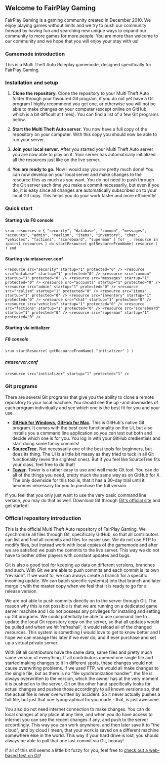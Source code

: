 ## Welcome to FairPlay Gaming

FairPlay Gaming is a gaming community created in December 2010. We enjoy playing games without limits and we try to push our community forward by having fun and searching new unique ways to expand our community to more games for more people. You are more than welcome to our community and we hope that you will enjoy your stay with us!

### Gamemode introduction

This is a Multi Theft Auto Roleplay gamemode, designed specifically for FairPlay Gaming.

### Installation and setup

1. **Clone the repository.** Clone the repository to your Multi Theft Auto folder through your favoured Git program, if you do not yet have a Git program I highly recommend you get one, or otherwise you will not be able to make changes on your computer (except online on GitHub, which is a bit difficult at times). You can find a list of a few Git programs below.

2. **Start the Multi Theft Auto server.** You now have a full copy of the repository on your computer. With this copy you should now be able to run your server.

3. **Join your local server.** After you started your Multi Theft Auto server you are now able to play on it. Your server has automatically initialized all the resources just like on the live server.

4. **You are ready to go.** Now I would say you are pretty much done! You can now develop on your local server and make changes to the resource files as much as you want. You do not need to push through the Git server each time you make a commit necessarily, but even if you do, it is easy since all changes are automatically subscribed on to your local Git copy. This helps you do your work faster and more efficiently!

### Quick start

#### Starting via F8 console

`srun resources = { "security", "database", "common", "messages", "accounts", "admin", "realism", "items", "inventory", "chat", "vehicles", "factions", "scoreboard", "superman" } for _, resource in ipairs( resources ) do startResource( getResourceFromName( resource ) ) end`

#### Starting via mtaserver.conf

`<resource src="security" startup="1" protected="0" />
<resource src="database" startup="1" protected="0" />
<resource src="common" startup="1" protected="0" />
<resource src="messages" startup="1" protected="0" />
<resource src="accounts" startup="1" protected="0" />
<resource src="admin" startup="1" protected="0" />
<resource src="realism" startup="1" protected="0" />
<resource src="items" startup="1" protected="0" />
<resource src="inventory" startup="1" protected="0" />
<resource src="chat" startup="1" protected="0" />
<resource src="vehicles" startup="1" protected="0" />
<resource src="factions" startup="1" protected="0" />
<resource src="scoreboard" startup="1" protected="0" />
<resource src="superman" startup="1" protected="0" />`

#### Starting via **initializer**

##### F8 console
`srun startResource( getResourceFromName( "initializer" ) )`

##### mtaserver.conf
`<resource src="initializer" startup="1" protected="1" />`

### Git programs

There are several Git programs that give you the ability to clone a remote repository to your local machine. You should see the up -and downsides of each program individually and see which one is the best fit for you and your use.

* **[GitHub for Windows](https://windows.github.com/), [GitHub for Mac](https://mac.github.com/).** This is GitHub's native Git program. It comes with the best core functionality on the UI, but also installs you a command line application so you can test out both and decide which one is for you. You log in with your GitHub credientials and start doing some fancy commits!
* **[SourceTree](http://www.sourcetreeapp.com/).** Not necessarily one of the best tools for beginners, but does its thing. The UI is a little bit messy as they tried to tuck in all Git functionality (even the slightest ones). But if you feel like SourceTree fits your class, feel free to do that!
* **[Tower](http://www.git-tower.com/).** Tower is a rather easy to use and well made Git tool. You can do all of the things you need, pretty much the same way as on GitHub for X. The only downside for this tool is, that it has a 30-day trial until it becomes necessary for you to purchase the full version.

If you feel that you only just want to use the very basic command line version, you may do that as well. Download Git through [Git's official site](http://git-scm.com/) and get started!

### Official repository introduction

This is the official Multi Theft Auto repository of FairPlay Gaming. We synchronize all files through Git, specifically GitHub, so that all contributors can list and find all commits and files for easier use. We do not use FTP to modify files, but instead work with local copies of the gamemode and after we are satisfied we push the commits to the live server. This way we do not have to bother other players with constant updates and bugs.

Git is also a good tool for keeping up data on different versions, branches and such. With Git we are able to push commits and each commit is its own "revision". If we want to, we can always create a branch for a specific incoming update. We can batch specific system(s) into that branch and later merge it with the master copy when we feel that it is ready to go for a release version.

We are not able to push commits directly on to the server through Git. The reason why this is not possible is that we are running on a dedicated game server machine and I do not possess any privileges for installing and setting up Git programs. We could potentially be able to use command line to update the local Git repository copy on the server, so that all updates would be pulled and when we hit 'refreshall', it would reload all of the changed resources. This system is something I would love to get to know better and I hope we can manage this later if we ever do, and if ever purchase and set up a virtual private server.

With Git all contributors have the same data, same files and pretty much same version of everything. If all contributors opened one single file and started making changes to it in different spots, these changes would not cause overwriting problems. If we used FTP, we would all make changes to the single file, but as there is no "file synchronization handler", the file is always overwritten to the version, which the owner has at the very moment it is pushed on to the server. Git on the other hand specifically looks for actual changes and pushes those accordingly to all known versions so, that the actual file is never overwritten by accident. So it never actually pushes a full file, but just that one typographical fix you made - that, is just awesome.

You also do not need internet connection to make changes. You can do local changes at any place at any time, and when you do have access to internet you can see the recent changes if any, and push to the server accordingly. This way you can work anywhere, and then later save it to "the cloud", and by cloud I mean, that your work is saved on a different machine somewhere else in the world. This way if your hard drive is lost, you should always be able to pull that one last commit via Git, hooray!

If all of this still seems a little bit fuzzy for you, feel free to [check out a web-based test on Git](https://try.github.io/)!
